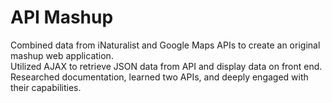 # API Mashup

Combined data from iNaturalist and Google Maps APIs to create an original mashup web application.
<br>
Utilized AJAX to retrieve JSON data from API and display data on front end.
<br>
Researched documentation, learned two APIs, and deeply engaged with their capabilities.
